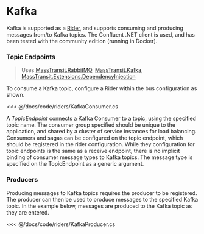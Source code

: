 # Kafka

Kafka is supported as a [Rider](/usage/riders/), and supports consuming and producing messages from/to Kafka topics. The Confluent .NET client is used, and has been tested with the community edition (running in Docker).

### Topic Endpoints

> Uses [MassTransit.RabbitMQ](https://nuget.org/packages/MassTransit.RabbitMQ/), [MassTransit.Kafka](https://nuget.org/packages/MassTransit.Kafka/), [MassTransit.Extensions.DependencyInjection](https://www.nuget.org/packages/MassTransit.Extensions.DependencyInjection/)

To consume a Kafka topic, configure a Rider within the bus configuration as shown.

<<< @/docs/code/riders/KafkaConsumer.cs

A _TopicEndpoint_ connects a Kafka Consumer to a topic, using the specified topic name. The consumer group specified should be unique to the application, and shared by a cluster of service instances for load balancing. Consumers and sagas can be configured on the topic endpoint, which should be registered in the rider configuration. While they configuration for topic endpoints is the same as a receive endpoint, there is no implicit binding of consumer message types to Kafka topics. The message type is specified on the TopicEndpoint as a generic argument.

### Producers

Producing messages to Kafka topics requires the producer to be registered. The producer can then be used to produce messages to the specified Kafka topic. In the example below, messages are produced to the Kafka topic as they are entered.

<<< @/docs/code/riders/KafkaProducer.cs


